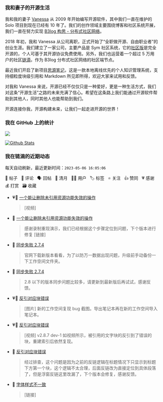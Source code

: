 ### 我和妻子的开源生活

我和我的妻子 [Vanessa](https://github.com/Vanessa219) 从 2009 年开始编写开源软件，其中我们一直在维护的 Solo 项目到现在已经有 10 年了。我们的创作领域主要围绕博客和社区系统开展，我们一直在努力实现 [B3log 构思 - 分布式社区网络](https://ld246.com/article/1546941897596)。

2018 年初，我和 Vanessa 从公司离职，正式开始了“全职做开源、自由职业者”的创业生涯。我们建立了一家公司，主要产品是 Sym 社区系统，它的[社区版](https://github.com/88250/symphony)是完全开源的，个人可基于其开源协议免费使用。另外，我们也运营着一个超过 5 万用户的社区[链滴](https://ld246.com)，作为 B3log 分布式社区网络的社区端节点。

最近我们开启了新项目[思源笔记](https://github.com/siyuan-note/siyuan)，这是一款本地离线优先的个人知识管理系统，支持细粒度块级引用和 Markdown 所见即所得，欢迎大家来试用和反馈。

对我和 Vanessa 来说，开源已经不仅仅只是一种爱好，更是一种生活方式，我们对这条“开源生活”之路的未来充满了信心。希望在这条路上我们能通过开源软件帮助到其他人，同时其他人也能帮助到我们。

开源连接你我，开源构建未来，让我们一起走进开源的世界！

### 我在 GitHub 上的统计

<a title="Hits" target="_blank" href="https://github.com/88250/88250"><img src="https://hits.b3log.org/88250/88250.svg"></a>

[![Github Stats](https://github-readme-stats.vercel.app/api?username=88250&theme=tokyonight&show_icons=true)](https://github.com/88250)

<!--events start -->

### 我在链滴的近期动态

每天自动刷新，最近更新时间：`2023-05-06 16:05:06`

📝 帖子 &nbsp; 💬 评论 &nbsp; 🗣 回帖 &nbsp; 🌙 清月 &nbsp; 👨‍💻 用户 &nbsp; 🏷️ 标签 &nbsp; ⭐️ 关注 &nbsp; 👍 赞同 &nbsp; 💗 感谢 &nbsp; 💰 打赏 &nbsp; 🗃 收藏

* 💗💬 [一个能让删除未引用资源功能失效的操作](https://ld246.com/article/1683288412309/comment/1683355867737#comments)

  > [视频]
* 💬 [一个能让删除未引用资源功能失效的操作](https://ld246.com/article/1683288412309/comment/1683357337717#comments)

  > 感谢录制重现演示，我们已经根据这个步骤定位到问题，下个版本进行修复 [链接]
* 💬 [同步失败 2.7.4](https://ld246.com/article/1683340899965/comment/1683344226906#comments)

  > 官网下载新版本看看，为了以防万一数据出现问题，升级前手动备份一下工作空间文件夹。
* 💬 [同步失败 2.7.4](https://ld246.com/article/1683340899965/comment/1683341670175#comments)

  > 2.8 以下的版本同步问题比较多，请更新到最新版后再试试，感谢反馈。
* 💗💬 [反引对应块错误](https://ld246.com/article/1683180721092/comment/1683271841678#comments)

  > [图片] 新的工作空间复现 bug 截图。导出笔记本再在新的工作空间导入笔记本。
* 💗📝 [反引对应块错误](https://ld246.com/article/1683180721092)

  > [视频] v2.8.7 dev-1 如视频所示，被引用的文字块的反引到了错误的块，重建索引后依然复现。
* 💬 [反引对应块错误](https://ld246.com/article/1683180721092/comment/1683336510685#comments)

  > 经过排查，这个问题是因为之前的反链逻辑在标题情况下只显示到标题下方第一个块，这个逻辑不太合理，后面反链改为直接定位到具体段落了，但是浮窗反链这里改漏了，下个版本会修复，感谢反馈。
* 💬 [字体样式不一致](https://ld246.com/article/1683335731369/comment/1683335819690#comments)

  > [链接]


<!--events end -->
